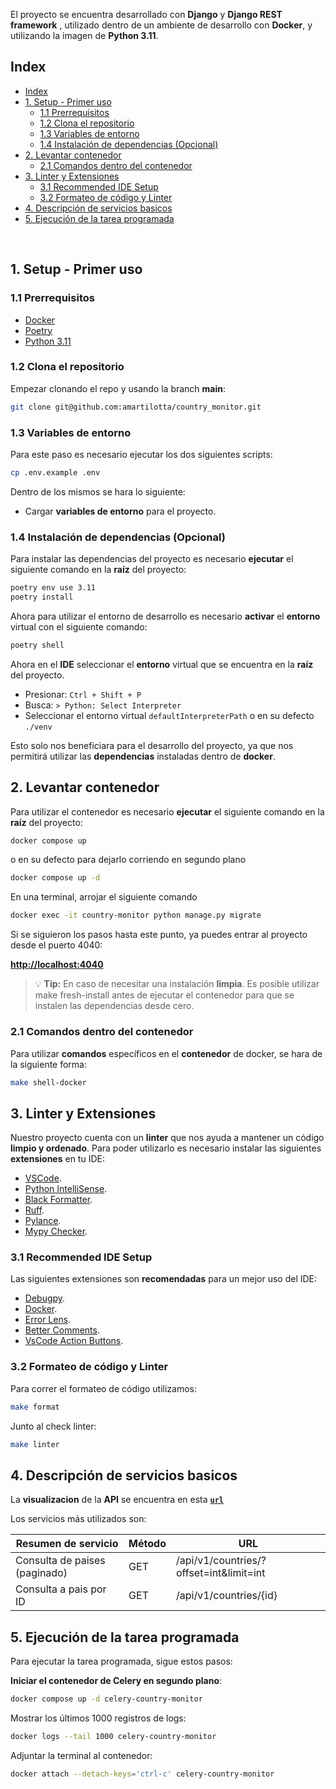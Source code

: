 
El proyecto se encuentra desarrollado con **Django** y **Django REST framework** , utilizado dentro de un ambiente de desarrollo con **Docker**, y utilizando la imagen de **Python 3.11**.



## Index

- [Index](#index)
- [1. Setup - Primer uso](#1-setup---primer-uso)
  - [1.1 Prerrequisitos](#11-prerrequisitos)
  - [1.2 Clona el repositorio](#12-clona-el-repositorio)
  - [1.3 Variables de entorno](#13-variables-de-entorno)
  - [1.4 Instalación de dependencias (Opcional)](#14-instalación-de-dependencias-opcional)
- [2. Levantar contenedor](#2-levantar-contenedor)
  - [2.1 Comandos dentro del contenedor](#21-comandos-dentro-del-contenedor)
- [3. Linter y Extensiones](#3-linter-y-extensiones)
  - [3.1 Recommended IDE Setup](#31-recommended-ide-setup)
  - [3.2 Formateo de código y Linter](#32-formateo-de-código-y-linter)
- [4. Descripción de servicios basicos](#4-descripción-de-servicios-basicos)
- [5. Ejecución de la tarea programada](#5-ejecución-de-la-tarea-programada)

<br />

## 1. Setup - Primer uso

### 1.1 Prerrequisitos

- [Docker](https://docs.docker.com/engine/install/)
- [Poetry](https://python-poetry.org/docs/#installing-with-the-official-installer)
- [Python 3.11](https://www.python.org/)



### 1.2 Clona el repositorio

Empezar clonando el repo y usando la branch **main**:

```bash
git clone git@github.com:amartilotta/country_monitor.git
```

### 1.3 Variables de entorno

Para este paso es necesario ejecutar los dos siguientes scripts:

```bash
cp .env.example .env

```

Dentro de los mismos se hara lo siguiente:

- Cargar **variables de entorno** para el proyecto.


### 1.4 Instalación de dependencias (Opcional)

Para instalar las dependencias del proyecto es necesario **ejecutar** el siguiente comando en la **raíz** del proyecto:

```bash
poetry env use 3.11
poetry install
```

Ahora para utilizar el entorno de desarrollo es necesario **activar** el **entorno** virtual con el siguiente comando:

```bash
poetry shell
```


Ahora en el **IDE** seleccionar el **entorno** virtual que se encuentra en la **raíz** del proyecto.


- Presionar: `Ctrl + Shift + P`
- Busca: `> Python: Select Interpreter`
- Seleccionar el entorno virtual `defaultInterpreterPath` o en su defecto `./venv`


Esto solo nos beneficiara para el desarrollo del proyecto, ya que nos permitirá utilizar las **dependencias** instaladas dentro de **docker**.



## 2. Levantar contenedor

Para utilizar el contenedor es necesario **ejecutar** el siguiente comando en la **raíz** del proyecto:

```bash
docker compose up
```
o en su defecto para dejarlo corriendo en segundo plano
```bash
docker compose up -d
```

En una terminal, arrojar el siguiente comando
```bash
docker exec -it country-monitor python manage.py migrate
```
Si se siguieron los pasos hasta este punto, ya puedes entrar al proyecto desde el puerto 4040:

[**http://localhost:4040**](http://localhost:4040)


> 💡 **Tip:** En caso de necesitar una instalación **limpia**. Es posible utilizar make fresh-install antes de ejecutar el contenedor para que se instalen las dependencias desde cero.


### 2.1 Comandos dentro del contenedor

Para utilizar **comandos** específicos en el **contenedor** de docker, se hara de la siguiente forma:

```bash
make shell-docker
```

## 3. Linter y Extensiones

Nuestro proyecto cuenta con un **linter** que nos ayuda a mantener un código **limpio y ordenado**. Para poder utilizarlo es necesario instalar las siguientes **extensiones** en tu IDE:

- [VSCode](https://code.visualstudio.com/).
- [Python IntelliSense](vscode:extension/ms-python.python).
- [Black Formatter](vscode:extension/ms-python.black-formatter).
- [Ruff](vscode:extension/charliermarsh.ruff).
- [Pylance](vscode:extension/ms-python.vscode-pylance).
- [Mypy Checker](vscode:extension/ms-python.mypy-type-checker).


### 3.1 Recommended IDE Setup

Las siguientes extensiones son **recomendadas** para un mejor uso del IDE:

- [Debugpy](vscode:extension/ms-python.debugpy).
- [Docker](vscode:extension/ms-azuretools.vscode-docker).
- [Error Lens](vscode:extension/usernamehw.errorlens).
- [Better Comments](vscode:extension/aaron-bond.better-comments).
- [VsCode Action Buttons](vscode:extension/seunlanlege.action-buttons).

### 3.2 Formateo de código y Linter


Para correr el formateo de código utilizamos:

```sh
make format
```
Junto al check linter:
```sh
make linter
```


## 4. Descripción de servicios basicos

La **visualizacion** de la **API** se encuentra en esta  [**`url`**](http://localhost:4040/api/v1/countries/)

Los servicios más utilizados son:

| Resumen de servicio               | Método |                   URL                    |
| --------------------------------- | ------ | ---------------------------------------- |
| Consulta de paises (paginado)     |   GET  | /api/v1/countries/?offset=int&limit=int  |
| Consulta a pais por ID            |   GET  | /api/v1/countries/{id}                   |

## 5. Ejecución de la tarea programada

Para ejecutar la tarea programada, sigue estos pasos:

**Iniciar el contenedor de Celery en segundo plano**:
```bash
docker compose up -d celery-country-monitor
```

Mostrar los últimos 1000 registros de logs:
```bash
docker logs --tail 1000 celery-country-monitor
```
Adjuntar la terminal al contenedor:
```bash
docker attach --detach-keys='ctrl-c' celery-country-monitor
```